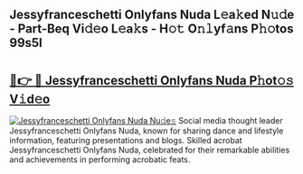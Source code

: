 ## Jessyfranceschetti Onlyfans Nuda L𝚎a𝚔ed N𝚞𝚍e - Part-Beq Vi𝚍𝚎o L𝚎a𝚔s - H𝚘𝚝 O𝚗𝚕yf𝚊ns P𝚑𝚘tos 99s5I

# <h2><a href="http://kf76ew.oniu.top/?m=Jessyfranceschetti+Onlyfans+Nuda">🔗👉 🔴 Jessyfranceschetti Onlyfans Nuda P𝚑ot𝚘𝚜 V𝚒d𝚎o</a></h2>

[![Jessyfranceschetti Onlyfans Nuda Nu𝚍e𝚜](https://i.imgur.com/0qMVB7G.gif)](http://kf76ew.oniu.top/?m=Jessyfranceschetti+Onlyfans+Nuda)
Social media thought leader Jessyfranceschetti Onlyfans Nuda, known for sharing dance and lifestyle information, featuring presentations and blogs. Skilled acrobat Jessyfranceschetti Onlyfans Nuda, celebrated for their remarkable abilities and achievements in performing acrobatic feats.  
